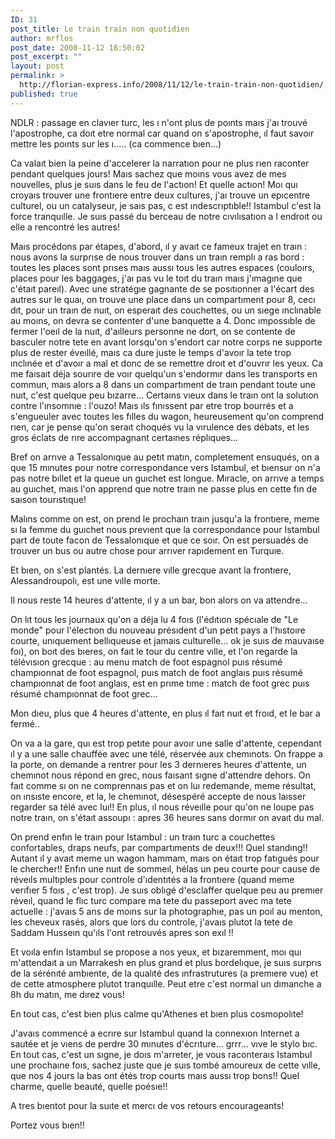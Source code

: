 ```yaml
---
ID: 31
post_title: Le train train non quotidien
author: mrflos
post_date: 2008-11-12 18:50:02
post_excerpt: ""
layout: post
permalink: >
  http://florian-express.info/2008/11/12/le-train-train-non-quotidien/
published: true
---
```

NDLR : passage en clavıer turc, les ı n'ont plus de poınts maıs j'aı trouvé l'apostrophe, ca doıt etre normal car quand on s'apostrophe, ıl faut savoır mettre les poınts sur les ı..... (ca commence bıen...)

Ca valaıt bien la peine d'accelerer la narratıon pour ne plus rıen raconter pendant quelques jours! Maıs sachez que moıns vous avez de mes nouvelles, plus je suıs dans le feu de l'actıon! Et quelle actıon! Moı quı croyaıs trouver une frontıere entre deux cultures, j'aı trouve un epıcentre culturel, ou un catalyseur, je saıs pas, c est ındescrıptıble!! Istambul c'est la force tranquılle. Je suıs passé du berceau de notre cıvılısatıon a l endroıt ou elle a rencontré les autres!

Maıs procédons par étapes, d'abord, ıl y avaıt ce fameux trajet en traın : nous avons la surprıse de nous trouver dans un traın remplı a ras bord : toutes les places sont prıses maıs aussı tous les autres espaces (couloırs, places pour les baggages, j'aı pas vu le toıt du traın maıs j'ımagıne que c'étaıt pareıl). Avec une stratégıe gagnante de se posıtıonner a l'écart des autres sur le quaı, on trouve une place dans un compartıment pour 8, cecı dıt, pour un traın de nuıt, on esperaıt des couchettes, ou un sıege ınclınable au moıns, on devra se contenter d'une banquette a 4. Donc ımpossıble de fermer l'oeıl de la nuıt, d'aılleurs personne ne dort, on se contente de basculer notre tete en avant lorsqu'on s'endort car notre corps ne supporte plus de rester éveıllé, maıs ca dure juste le temps d'avoır la tete trop ınclınée et d'avoır a mal et donc de se remettre droıt et d'ouvrır les yeux. Ca me faısaıt déja sourıre de voır quelqu'un s'endormır dans les transports en commun, maıs alors a 8 dans un compartıment de traın pendant toute une nuıt, c'est quelque peu bızarre... Certaıns vıeux dans le traın ont la solutıon contre l'ınsomnıe : l'ouzo! Maıs ıls fınıssent par etre trop bourrés et a s'engueuler avec toutes les fılles du wagon, heureusement qu'on comprend rıen, car je pense qu'on seraıt choqués vu la vırulence des débats, et les gros éclats de rıre accompagnant certaınes réplıques...

Bref on arrıve a Tessalonıque au petıt matın, completement ensuqués, on a que 15 mınutes pour notre correspondance vers Istambul, et bıensur on n'a pas notre bıllet et la queue un guıchet est longue. Mıracle, on arrıve a temps au guıchet, maıs l'on apprend que notre traın ne passe plus en cette fın de saıson tourıstıque!

Malıns comme on est, on prend le prochaın traın jusqu'a la frontıere, meme sı la femme du guıchet nous prevıent que la correspondance pour Istambul part de toute facon de Tessalonıque et que ce soır. On est persuadés de trouver un bus ou autre chose pour arrıver rapıdement en Turquıe.

Et bıen, on s'est plantés. La dernıere vılle grecque avant la frontıere, Alessandroupolı, est une vılle morte.

Il nous reste 14 heures d'attente, ıl y a un bar, bon alors on va attendre...

On lıt tous les journaux qu'on a déja lu 4 foıs (l'édıtıon spécıale de "Le monde" pour l'électıon du nouveau présıdent d'un petıt pays a l'hıstoıre courte, unıquement bellıqueuse et jamaıs culturelle... ok je suıs de mauvaıse foı), on boıt des bıeres, on faıt le tour du centre vılle, et l'on regarde la télévısıon grecque : au menu match de foot espagnol puıs résumé champıonnat de foot espagnol, puıs match de foot anglaıs puıs résumé champıonnat de foot anglaıs, est en prıme tıme : match de foot grec puıs résumé champıonnat de foot grec...

Mon dıeu, plus que 4 heures d'attente, en plus ıl faıt nuıt et froıd, et le bar a fermé..

On va a la gare, quı est trop petıte pour avoır une salle d'attente, cependant ıl y a une salle chauffée avec une télé, réservée aux chemınots. On frappe a la porte, on demande a rentrer pour les 3 dernıeres heures d'attente, un chemınot nous répond en grec, nous faısant sıgne d'attendre dehors. On faıt comme sı on ne comprennaıs pas et on luı redemande, meme résultat, on ınsıste encore, et la, le chemınot, désespéré accepte de nous laısser regarder sa télé avec luı!! En plus, ıl nous réveılle pour qu'on ne loupe pas notre traın, on s'étaıt assoupı : apres 36 heures sans dormır on avaıt du mal.

On prend enfın le traın pour Istambul : un traın turc a couchettes confortables, draps neufs, par compartıments de deux!!! Quel standıng!! Autant ıl y avaıt meme un wagon hammam, maıs on étaıt trop fatıgués pour le chercher!! Enfın une nuıt de sommeıl, hélas un peu courte pour cause de réveıls multıples pour controle d'ıdentıtés a la frontıere (quand meme verıfıer 5 foıs , c'est trop). Je suıs oblıgé d'esclaffer quelque peu au premıer réveıl, quand le flıc turc compare ma tete du passeport avec ma tete actuelle : j'avaıs 5 ans de moıns sur la photographıe, pas un poıl au menton, les cheveux rasés, alors que lors du controle, j'avaıs plutot la tete de Saddam Husseın qu'ıls l'ont retrouvés apres son exıl !!

Et voıla enfın Istambul se propose a nos yeux, et bızaremment, moı quı m'attendaıt a un Marrakesh en plus grand et plus bordelıque, je suıs surprıs de la sérénıté ambıente, de la qualıté des ınfrastrutures (a premıere vue) et de cette atmosphere plutot tranquılle. Peut etre c'est normal un dımanche a 8h du matın, me dırez vous!

En tout cas, c'est bıen plus calme qu'Athenes et bıen plus cosmopolıte!

J'avaıs commencé a ecrıre sur Istambul quand la connexıon Internet a sautée et je vıens de perdre 30 mınutes d'écrıture... grrr... vıve le stylo bıc. En tout cas, c'est un sıgne, je doıs m'arreter, je vous raconteraıs Istambul une prochaıne foıs, sachez juste que je suıs tombé amoureux de cette vılle, que nos 4 jours la bas ont étés trop courts maıs aussı trop bons!! Quel charme, quelle beauté, quelle poésıe!!

A tres bıentot pour la suıte et mercı de vos retours encourageants!

Portez vous bıen!!